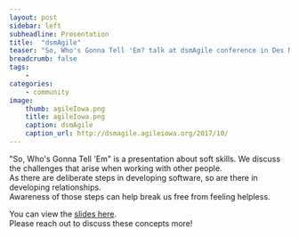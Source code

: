 ```yaml
---
layout: post
sidebar: left
subheadline: Presentation
title:  "dsmAgile"
teaser: "So, Who's Gonna Tell 'Em? talk at dsmAgile conference in Des Moines, IA"
breadcrumb: false
tags:
    - 
categories:
    - community
image:
    thumb: agileIowa.png
    title: agileIowa.png
    caption: dsmAgile
    caption_url: http://dsmagile.agileiowa.org/2017/10/
---
```

"So, Who's Gonna Tell 'Em" is a presentation about soft skills.  We discuss the challenges that arise when working with other people.  
As there are deliberate steps in developing software, so are there in developing relationships.  
Awareness of those steps can help break us free from feeling helpless.

You can view the <a href='https://docs.google.com/presentation/d/1Dj2DcN1_EYGbLRdhnA5AaSochs3FBJhiaSxr_uI9B2Q/edit?usp=sharing' target='new'>slides here</a>.  
Please reach out to discuss these concepts more!